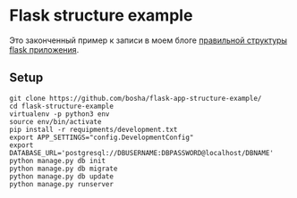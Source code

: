 # Flask structure example

Это законченный пример к записи в моем блоге 
[правильной структуры flask приложения](https://the-bosha.ru/2016/06/03/python-flask-freimvork-pravilnaia-struktura-prilozheniia/).

## Setup

```
git clone https://github.com/bosha/flask-app-structure-example/
cd flask-structure-example
virtualenv -p python3 env
source env/bin/activate
pip install -r requipments/development.txt
export APP_SETTINGS="config.DevelopmentConfig"
export DATABASE_URL='postgresql://DBUSERNAME:DBPASSWORD@localhost/DBNAME'
python manage.py db init
python manage.py db migrate
python manage.py db update
python manage.py runserver
```
